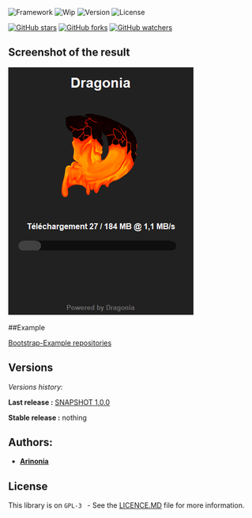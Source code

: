 ![Framework](https://img.shields.io/badge/Using-Swing-blue.svg?style=for-the-badge)
![Wip](https://img.shields.io/badge/WIP-Yes-cyan.svg?style=for-the-badge)
![Version](https://img.shields.io/badge/Version-Snapshot_1.0.0-green.svg?style=for-the-badge)
![License](https://img.shields.io/badge/License-GPL--3.0-orange.svg?style=for-the-badge)

[![GitHub stars](https://img.shields.io/github/stars/Arinonia/ABootstrap.svg?style=social&label=Star&maxAge=2592000)](https://GitHub.com/Naereen/StrapDown.js/stargazers/)
[![GitHub forks](https://img.shields.io/github/forks/Arinonia/ABootstrap.svg?style=social&label=Fork&maxAge=2592000)](https://GitHub.com/Naereen/StrapDown.js/network/)
[![GitHub watchers](https://img.shields.io/github/watchers/Arinonia/ABootstrap.svg?style=social&label=Watch&maxAge=2592000)](https://GitHub.com/Naereen/StrapDown.js/watchers/)
## Screenshot of the result

![Result](screenshots/img.png?raw=true "Result")

##Example

[Bootstrap-Example repositories](https://github.com/Arinonia/Bootstrap-Example)

## Versions

_Versions history:_

**Last release :** [SNAPSHOT 1.0.0](#)

**Stable release :** nothing

## Authors:

* [**Arinonia**](https://github.com/Arinonia)

## License

This library is on ``GPL-3 `` - See the [LICENCE.MD](LICENSE.MD) file for more information.